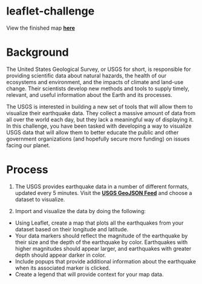 # leaflet-challenge

View the finished map [**here**](https://rasemanb.github.io/leaflet-challenge/) 

# Background
The United States Geological Survey, or USGS for short, is responsible for providing scientific data about natural
hazards, the health of our ecosystems and environment, and the impacts of climate and land-use change. Their
scientists develop new methods and tools to supply timely, relevant, and useful information about the Earth and
its processes.

The USGS is interested in building a new set of tools that will allow them to visualize their earthquake data.
They collect a massive amount of data from all over the world each day, but they lack a meaningful way of displaying
it. In this challenge, you have been tasked with developing a way to visualize USGS data that will allow them to
better educate the public and other government organizations (and hopefully secure more funding) on issues facing 
our planet.

# Process
1. The USGS provides earthquake data in a number of different formats, updated every 5 minutes. Visit the [**USGS 
GeoJSON Feed**](https://earthquake.usgs.gov/earthquakes/feed/v1.0/geojson.php) and choose a dataset to visualize.

2. Import and visualize the data by doing the following:
  - Using Leaflet, create a map that plots all the earthquakes from your dataset based on their longitude and latitude.
  - Your data markers should reflect the magnitude of the earthquake by their size and the depth of the earthquake by color. Earthquakes with higher magnitudes should appear larger, and earthquakes with greater depth should appear darker in color.
  - Include popups that provide additional information about the earthquake when its associated marker is clicked.
  - Create a legend that will provide context for your map data.
  
  
